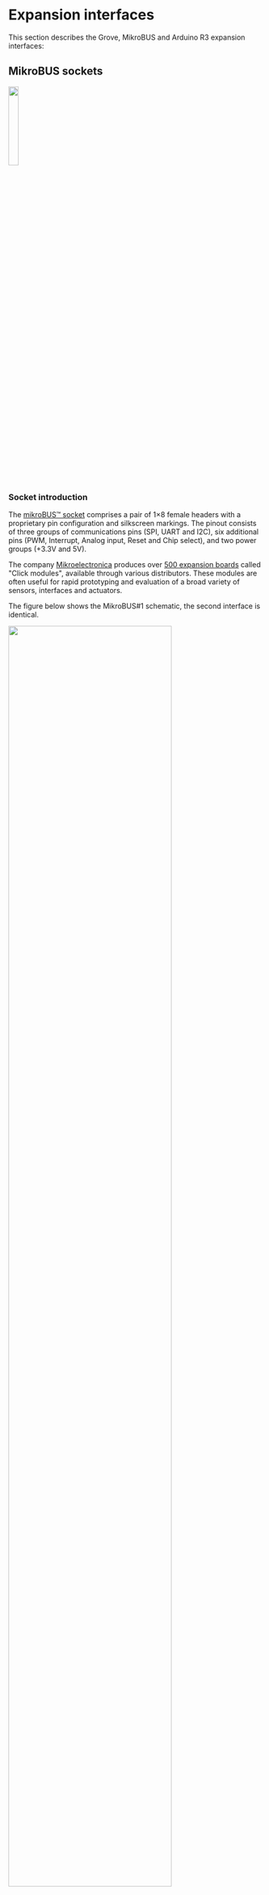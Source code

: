 # Expansion interfaces

This section describes the Grove, MikroBUS and Arduino R3 expansion interfaces:

## MikroBUS sockets

<img src="/images/sensorio/MBus-logo.png" class="img-left" width="20%" > 


### Socket introduction

The [mikroBUS™ socket](https://download.mikroe.com/documents/standards/mikrobus/mikrobus-standard-specification-v200.pdf) comprises a pair of 1×8 female headers with a proprietary pin configuration and silkscreen markings. The pinout consists of three groups of communications pins (SPI, UART and I2C), six additional pins (PWM, Interrupt, Analog input, Reset and Chip select), and two power groups (+3.3V and 5V). 

The company [Mikroelectronica](https://www.mikroe.com) produces over [500 expansion boards](https://www.mikroe.com/click) called "Click modules", available through various distributors. These modules are often useful for rapid prototyping and evaluation of a broad variety of sensors, interfaces and actuators.

The figure below shows the MikroBUS#1 schematic, the second interface is identical. 

<img src="/images/sensorio/MikroBUS_1.png" class="img-center" width="80%" > 

The pin-mapping to the MCU of the pins are listed on the [pinout section](../pinouts#mikrobus). The pinout lists also the alternative functions when available (as a CAN Bus or I2S for audio for instance).

!!! info "Pin sharing limitation"
	Please note that, although the STM32F413 MCU provides a rich set and number of peripherals, in some cases the buses are shared between the expansion interfaces. 

	For example, the MikroBUS sockets share one SPI bus, which doesn't present a problem if this interface is used as a bus, since each interface has it's own Chip Select lines exposed (MBx_CS), but if these pins are intended to be used as independent GPIOs, only one interface can be used at a time. Please refer to the [*Pinouts section*](../pinouts#expansion-interfaces) for more details.

### Pinout

The capture below shows the I2C pull-up resistors. Please note the I2C lines are shared between the MikroBUS 1 and 2 interfaces.

<img src="/images/sensorio/MBus-I2C.png" class="img-center" width="50%" > 

!!! info "Click boards orientation"
	Please note the correct orientation mark in the image below. An incorrect installation could damage the modules or the SensorIO board.

<img src="/images/sensorio/MB-orientation.jpg" class="img-center" width="80%" > 

## Grove connectors

<img src="/images/sensorio/Grove-logo.png" class="img-left" width="15%" > 


### Grove system introduction

The Seedstudio’s ​[Grove system](http://wiki.seeedstudio.com/Grove_System/)​  consist of a 4-pin standardized connector and expansion boards that are attached using extension cables. 

The connector uses two pins for power (GND and 3.3V or 5V depending on the module) and two for signals.

!!! info "Grove interface types"
	There are basically 4 types of interfaces for these modules:

	- **Digital:** ​the 2 remaining pins are either digital Input or Output. Usually used for relays or motor control, but some modules also use proprietary protocols as in the ​LED Bar module​.
	- **Analog:** ​2 analog inputs. Common modules can be potentiometers or gas sensors.
	- **UART:** ​Full-duplex serial interface (TXD and RXD). The RF Link module or ​RFID reader use this interface.
	- **I2C:** ​This bus can support daisy chaining in some cases. Some sensors and LCD displays use this bus.

The image below shows the Grove connector markings and the corresponding signal names.
<img src="/images/sensorio/grove-picture.jpg" class="img-center" width="60%" > 
<img src="/images/sensorio/Grove-connector.png" class="img-center" width="40%" > 

### Analog multiplexers

As each pin can be used to connect up to 4 different types of peripherals (PWM / I2C / UART and Analog input) and these peripherals aren't mapped to the same pins on the MCU, each connector is routed through a 2-channel 4x1 Analog Multiplexer [SN74LV4052A](http://www.ti.com/lit/ds/symlink/sn74lv4052a.pdf). 

The figure below shows the internal logic of the MUX:
<img src="/images/sensorio/4052_internal.png" class="img-center" width="45%" > 

X and Y are the two selectable channels (they can be viewed as switches with 4 positions). The position of each switch is controlled by the digital inputs A and B (INH disable the switches and is not used). Therefore the connection from X to (X0 .. X3) depends on the state of the inputs [B:A].

The schematic below shows the multiplexer for the Grove 2 connector (the Grove 1 follows the same schema):
<img src="/images/sensorio/Grove2-multiplexer.png" class="img-center" width="85%" > 
On the left side are routed the pin 1 and 2 of the connector and the control pins and on the right-side the peripherals to the MCU. The analog input is routed to a level conditioning stage.

The following table shows the configuration for the control pins of the multiplexers (logic levels for A and B). The pin mapping for each connector and the corresponding multiplexed peripherals can be found on the [pinouts section](../pinouts#grove-1).

Position | Grove_n_MUX_B | Grove_n_MUX_A | Peripheral Connected
-------- | ------- | ------- | -------
0 | 0 | 0 | PWM (default)
1 | 0 | 1 | UART
2 | 1 | 0 | I2C
3 | 1 | 1 | Analog In

### Level conditioning

!!! tip "Analog levels conditioning"
	Some of the Grove modules are designed to work with 5V supply and they provide a 0 to 5V analog output. As the maximum input voltage for the MCU's integrated ADC is 3.3V, a level conditioning and protection stage is added per channel (replicated 4 times).

The image below shows the circuit for the pin 1 of the Grove 2 connector. R45 and R46 transtlate the input voltage with a ratio of 0.68. The operational amplifier U6C acts as a buffer to provide better input impedance to the ADC channel. The input impedance presented to the Grove pins is then 147 kOhm. 
<img src="/images/sensorio/Grove-analog-cond.png" class="img-center" width="100%" > 
The double Schottky diode D4 clamps the voltage to GND or 3.3V to protect the MCU in case that the input voltage exceeds the allowed limits.


### Power switches

!!! tip "Software configurable 5V / 3.3V power switches"
	As some of the Grove modules support either 5V or 3.3V power only, SensorIO integrates two separate software-configurable 5/3.3V switches to provide the proper voltage to the power pins. Most boards support only 3.3V for the interfaces and power, and some of them provide the option to switch to 5V by unsoldering/soldering resistors or manually changing the position of jumpers. SensorIO has the software-controlled functionality, individually per connector.

The schematic below shows the power switch for the Grove 1 connector. When the control pin is low (default), the output will provide 3.3V, when the output is pushed high, the power pin will be connected to 5V.	

<img src="/images/sensorio/Power_switch.png" class="img-center" width="90%" > 


## Arduino R3 socket	

The Arduino R3 socket is a traditional form factor and there are multiple companies building extension boards or so called "shields" for different applications. The figure below shows the pinout:
<img src="/images/sensorio/Arduino-socket.png" class="img-center" width="80%" > 

The NRST input signal is connected to the reset line driven by the main Reset push-button (S2). Some shields use this signal to initialize their internal logic (as is the case of some GPS / GSM modem shields).

The IOREF pin is optionally used by some shields to select the digital pins interfacing level (3.3V or 5V).

!!! tip "5V compatibility for inputs and outputs"
	Some Arduino shields use 5V logic levels for the digital interfaces. This doesn't present a problem for the STM32F413 inputs since they are 5V tolerant. The issue would be evident when the MCU outputs are used to drive the inputs on these shields: some logic families are compatible with 3.3V input levels, but some are not. To overcome this potential incompatibility, the board uses a Schottky diode (D6 in the capture below) in series with the 5V power rail to produce a small voltage drop on the Arduino 5V pin. This reduces the shield Vcc to about 4.7V, which is not an issue for the correct functioning of these logic families since it's tolerated in the nominal range, but enough to allow the outputs of the MCU to fit in the safe range for the logic HIGH (in other words: a 3.3V output on the MCU will ensure a high level on the shield's inputs for all the logic families).

<img src="/images/sensorio/Arduino-power-diode.png" class="img-center" width="80%" >

### Analog multiplexer

The interface defines 6 analog inputs, and as this interface has a long legacy coming from a 8-bit 5V logic level MCU, the ranges on the analog inputs could be still 5V on some shields, while the STM32F413 internal ADCs support 3.3V maximum. 

SensorIO solve this problem in a similar fashion to the Grove interface, it uses the [SN74LV4051A](http://www.ti.com/lit/ds/symlink/sn74lv4051a.pdf), an 8 to 1 analog multiplexer to switch between the 6 analog inputs and a voltage adaptation stage and protection to translate the 0-5V range into 0-3.3V:

<img src="/images/sensorio/Arduino-mux.png" class="img-center" width="80%" >

!!! tip "'Calibrating' the A0-A6 analog channels"
	As the multiplexer has 2 free inputs (Y6 and Y7), we can take advantage of this and use them to get the possibility to switch the ARD_ANALOG output to 5V and 0V. By doing this, we can compensate for the small errors added by the multiplexer and the level translator stage. The procedure could be the following:

	- Select input Y6 (routed to 5V). Read the ADC output (it could be useful to take several measurements and simply average them) and store the result.
	- Select input Y7 (routed to 0V). Average several ADC readings and store the result.
	- Use the stored values to compensate for readings on the channels A0 to A5.

	An example implementation of this procedure can be found on the [ADC section].

The schematic below shows the signal conditioning stage (from 5V to 3.2V) and diode clamping circuit to protect the internal ADC from voltages out of its maximum ranges. 	

<img src="/images/sensorio/Arduino-level-conditioning.png" class="img-center" width="80%" >

The table below shows the combination of the multiplexer control lines needed to select each channel:	

Position | MUX_C | MUX_B | MUX_A | Channel selected
-------- | ------- | ------- | ------- | -------
Y0 | 0 | 0 | 0 | A0
Y1 | 0 | 0 | 1 | A1
Y2 | 0 | 1 | 0 | A2
Y3 | 0 | 1 | 1 | A3
Y4 | 1 | 0 | 0 | A4 (**1**)
Y5 | 1 | 0 | 1 | A5 (**1**)
Y6 | 1 | 1 | 0 | Calibration High (5V)
Y7 | 1 | 1 | 1 | Calibration Low  (0V)

!!! note "A4 and A5 inputs"
	In the Arduino UNO R3, and in some shields, the A4 and A5 inputs are internally connected with the I2C bus on the D15 and D14 pins (SDA and SCL lines). Therefore, in order to use the A4 and A5 pins as Analog Inputs, the correspondent I2C pins on the MCU (PB_4 and PA_8) need to be configured as high-impedance (or input, the default state).
	


